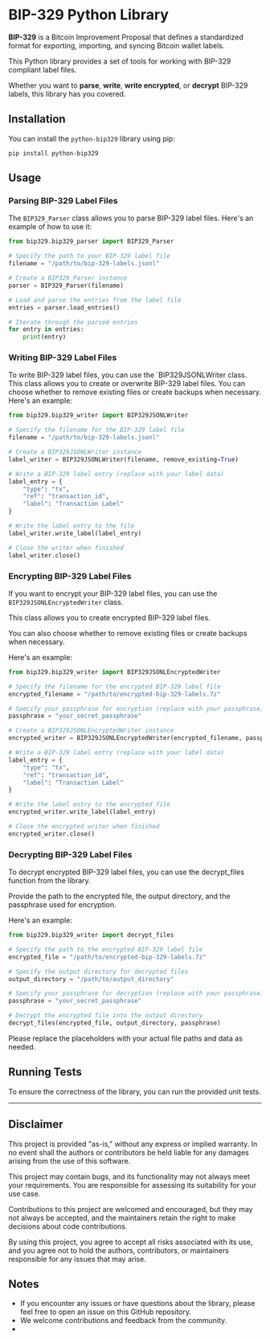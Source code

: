 # BIP-329 Python Library

**BIP-329** is a Bitcoin Improvement Proposal that defines a standardized format for exporting, importing, and syncing Bitcoin wallet labels.

This Python library provides a set of tools for working with BIP-329 compliant label files.

Whether you want to **parse**, **write**, **write encrypted**, or **decrypt** BIP-329 labels, this library has you covered.

## Installation

You can install the `python-bip329` library using pip:

`pip install python-bip329`



## Usage

### Parsing BIP-329 Label Files

The `BIP329_Parser` class allows you to parse BIP-329 label files. Here's an example of how to use it:

```python
from bip329.bip329_parser import BIP329_Parser

# Specify the path to your BIP-329 label file
filename = "/path/to/bip-329-labels.jsonl"

# Create a BIP329_Parser instance
parser = BIP329_Parser(filename)

# Load and parse the entries from the label file
entries = parser.load_entries()

# Iterate through the parsed entries
for entry in entries:
    print(entry)
```

### Writing BIP-329 Label Files

To write BIP-329 label files, you can use the `BIP329JSONLWriter class. This class allows you to create or overwrite BIP-329 label files. You can choose whether to remove existing files or create backups when necessary. Here's an example:

```python
from bip329.bip329_writer import BIP329JSONLWriter

# Specify the filename for the BIP-329 label file
filename = "/path/to/bip-329-labels.jsonl"

# Create a BIP329JSONLWriter instance
label_writer = BIP329JSONLWriter(filename, remove_existing=True)

# Write a BIP-329 label entry (replace with your label data)
label_entry = {
    "type": "tx",
    "ref": "transaction_id",
    "label": "Transaction Label"
}

# Write the label entry to the file
label_writer.write_label(label_entry)

# Close the writer when finished
label_writer.close()
```



### Encrypting BIP-329 Label Files

If you want to encrypt your BIP-329 label files, you can use the `BIP329JSONLEncryptedWriter` class.

This class allows you to create encrypted BIP-329 label files.

You can also choose whether to remove existing files or create backups when necessary.

Here's an example:


```python
from bip329.bip329_writer import BIP329JSONLEncryptedWriter

# Specify the filename for the encrypted BIP-329 label file
encrypted_filename = "/path/to/encrypted-bip-329-labels.7z"

# Specify your passphrase for encryption (replace with your passphrase)
passphrase = "your_secret_passphrase"

# Create a BIP329JSONLEncryptedWriter instance
encrypted_writer = BIP329JSONLEncryptedWriter(encrypted_filename, passphrase, remove_existing=True)

# Write a BIP-329 label entry (replace with your label data)
label_entry = {
    "type": "tx",
    "ref": "transaction_id",
    "label": "Transaction Label"
}

# Write the label entry to the encrypted file
encrypted_writer.write_label(label_entry)

# Close the encrypted writer when finished
encrypted_writer.close()

```


### Decrypting BIP-329 Label Files

To decrypt encrypted BIP-329 label files, you can use the decrypt_files function from the library.

Provide the path to the encrypted file, the output directory, and the passphrase used for encryption.

Here's an example:

```python
from bip329.bip329_writer import decrypt_files

# Specify the path to the encrypted BIP-329 label file
encrypted_file = "/path/to/encrypted-bip-329-labels.7z"

# Specify the output directory for decrypted files
output_directory = "/path/to/output_directory"

# Specify your passphrase for decryption (replace with your passphrase)
passphrase = "your_secret_passphrase"

# Decrypt the encrypted file into the output directory
decrypt_files(encrypted_file, output_directory, passphrase)
```

Please replace the placeholders with your actual file paths and data as needed.

## Running Tests

To ensure the correctness of the library, you can run the provided unit tests.



---

## Disclaimer

This project is provided "as-is," without any express or implied warranty. In no event shall the authors or contributors be held liable for any damages arising from the use of this software.

This project may contain bugs, and its functionality may not always meet your requirements. You are responsible for assessing its suitability for your use case.

Contributions to this project are welcomed and encouraged, but they may not always be accepted, and the maintainers retain the right to make decisions about code contributions.

By using this project, you agree to accept all risks associated with its use, and you agree not to hold the authors, contributors, or maintainers responsible for any issues that may arise.

## Notes


* If you encounter any issues or have questions about the library, please feel free to open an issue on this GitHub repository.
* We welcome contributions and feedback from the community.
*
